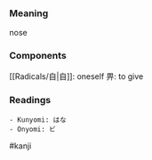 ### Meaning

nose

### Components

[[Radicals/自|自]]: oneself 畀: to give

### Readings

```
- Kunyomi: はな
- Onyomi: ビ
```

#kanji